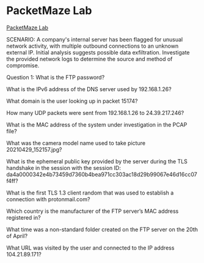 # PacketMaze Lab
[PacketMaze Lab](https://cyberdefenders.org/blueteam-ctf-challenges/packetmaze/)

SCENARIO: A company's internal server has been flagged for unusual network activity, with multiple outbound connections to an unknown external IP. Initial analysis suggests possible data exfiltration. Investigate the provided network logs to determine the source and method of compromise.

Question 1: What is the FTP password?

What is the IPv6 address of the DNS server used by 192.168.1.26?


What domain is the user looking up in packet 15174?


How many UDP packets were sent from 192.168.1.26 to 24.39.217.246?


What is the MAC address of the system under investigation in the PCAP file?


What was the camera model name used to take picture 20210429_152157.jpg?


What is the ephemeral public key provided by the server during the TLS handshake in the session with the session ID: da4a0000342e4b73459d7360b4bea971cc303ac18d29b99067e46d16cc07f4ff?

What is the first TLS 1.3 client random that was used to establish a connection with protonmail.com?

Which country is the manufacturer of the FTP server’s MAC address registered in?


What time was a non-standard folder created on the FTP server on the 20th of April?


What URL was visited by the user and connected to the IP address 104.21.89.171?